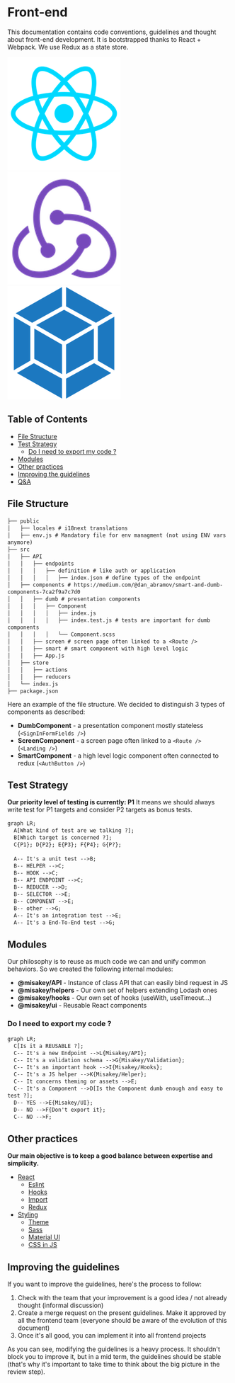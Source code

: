 # Front-end
This documentation contains code conventions, guidelines and thought about front-end development.
It is bootstrapped thanks to React + Webpack. We use Redux as a state store.

![image](resources/frontend/react.png)
![image](resources/frontend/redux.png)
![image](resources/frontend/webpack.png)

## Table of Contents
* [File Structure](#file-structure)
* [Test Strategy](#test-strategy)
  * [Do I need to export my code ?](#do-i-need-to-export-my-code-)
* [Modules](#modules)
* [Other practices](#other-practices)
* [Improving the guidelines](#improving-the-guidelines)
* [Q&A](frontend/questionsAnswers.md)

## File Structure
```
├── public
│   ├── locales # i18next translations
│   ├── env.js # Mandatory file for env managment (not using ENV vars anymore)
├── src
│   ├── API
│   │   ├── endpoints
│   │   │   ├── definition # like auth or application
│   │   │   │   ├── index.json # define types of the endpoint
│   ├── components # https://medium.com/@dan_abramov/smart-and-dumb-components-7ca2f9a7c7d0
│   │   ├── dumb # presentation components
│   │   │   ├── Component
│   │   │   │   ├── index.js
│   │   │   │   ├── index.test.js # tests are important for dumb components
│   │   │   │   └── Component.scss
│   │   ├── screen # screen page often linked to a <Route />
│   │   ├── smart # smart component with high level logic
│   │   ├── App.js
│   ├── store
│   │   ├── actions
│   │   ├── reducers
│   └── index.js
├── package.json
``` 
Here an example of the file structure. We decided to distinguish 3 types of components as described:
* **DumbComponent** - a presentation component mostly stateless (`<SignInFormFields />`)
* **ScreenComponent** - a screen page often linked to a `<Route />` (`<Landing />`)
* **SmartComponent** - a high level logic component often connected to redux (`<AuthButton />`)

## Test Strategy
**Our priority level of testing is currently: P1**
It means we should always write test for P1 targets and consider P2 targets as bonus tests.

```mermaid
graph LR;
  A[What kind of test are we talking ?];
  B[Which target is concerned ?];
  C{P1}; D{P2}; E{P3}; F{P4}; G{P?};

  A-- It's a unit test -->B;
  B-- HELPER -->C;
  B-- HOOK -->C;
  B-- API ENDPOINT -->C;
  B-- REDUCER -->D;
  B-- SELECTOR -->E;
  B-- COMPONENT -->E;
  B-- other -->G;
  A-- It's an integration test -->E;
  A-- It's a End-To-End test -->G;
```

## Modules
Our philosophy is to reuse as much code we can and unify common behaviors.
So we created the following internal modules:
- **@misakey/API** - Instance of class API that can easily bind request in JS
- **@misakey/helpers** - Our own set of helpers extending Lodash ones
- **@misakey/hooks** - Our own set of hooks (useWith, useTimeout...)
- **@misakey/ui** - Reusable React components

### Do I need to export my code ?
```mermaid
graph LR;
  C[Is it a REUSABLE ?];
  C-- It's a new Endpoint -->L{Misakey/API};
  C-- It's a validation schema -->G{Misakey/Validation};
  C-- It's an important hook -->I{Misakey/Hooks};
  C-- It's a JS helper -->K{Misakey/Helper};
  C-- It concerns theming or assets -->E;
  C-- It's a Component -->D[Is the Component dumb enough and easy to test ?];
  D-- YES -->E{Misakey/UI};
  D-- NO -->F{Don't export it};
  C-- NO -->F;
```

## Other practices
**Our main objective is to keep a good balance between expertise and simplicity.**
* [React](frontend/react.md)
  * [Eslint](frontend/react.md#eslint)
  * [Hooks](frontend/react.md#hooks)
  * [Import](frontend/react.md#import)
  * [Redux](frontend/react.md#redux)
* [Styling](frontend/styling.md)
  * [Theme](frontend/styling.md#theme)
  * [Sass](frontend/styling.md#sass)
  * [Material UI](frontend/styling.md#material-ui)
  * [CSS in JS](frontend/styling.md#css-in-js)

## Improving the guidelines

If you want to improve the guidelines, here's the process to follow:
1. Check with the team that your improvement is a good idea / not already thought (informal discussion)
2. Create a merge request on the present guidelines. Make it approved by all the frontend team (everyone should be aware of the evolution of this document)
3. Once it's all good, you can implement it into all frontend projects

As you can see, modifying the guidelines is a heavy process. It shouldn't block you to improve it, but in a mid term, the guidelines should be stable (that's why it's important to take time to think about the big picture in the review step).
